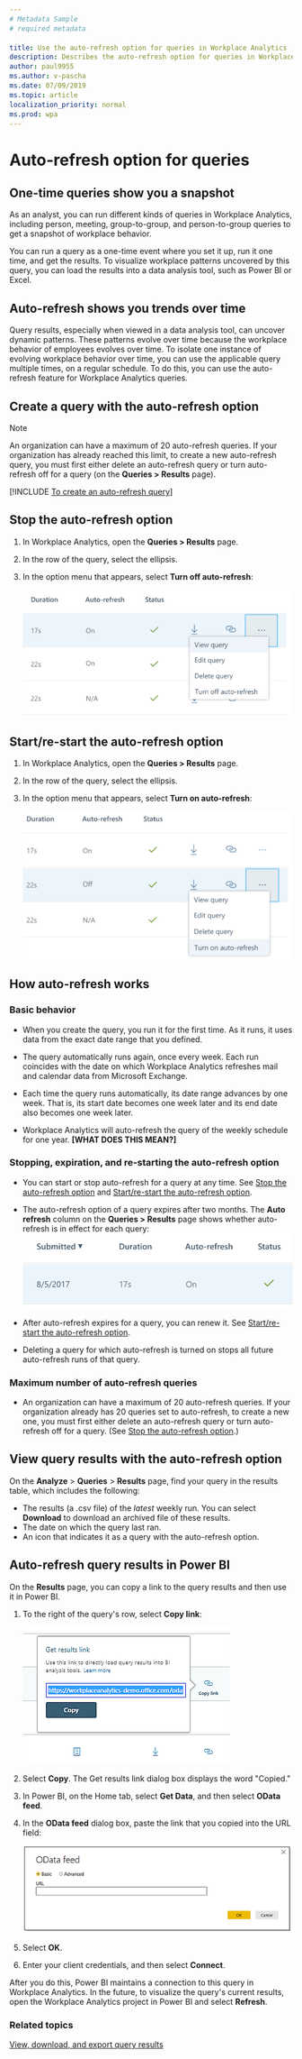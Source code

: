 ```yaml
---
# Metadata Sample
# required metadata

title: Use the auto-refresh option for queries in Workplace Analytics 
description: Describes the auto-refresh option for queries in Workplace Analytics.     
author: paul9955
ms.author: v-pascha
ms.date: 07/09/2019
ms.topic: article
localization_priority: normal 
ms.prod: wpa
---
```


# Auto-refresh option for queries

## One-time queries show you a snapshot

As an analyst, you can run different kinds of queries in Workplace Analytics, including person, meeting, group-to-group, and person-to-group queries to get a snapshot of workplace behavior.

You can run a query as a one-time event where you set it up, run it one time, and get the results. To visualize workplace patterns uncovered by this query, you can load the results into a data analysis tool, such as Power BI or Excel.

## Auto-refresh shows you trends over time

Query results, especially when viewed in a data analysis tool, can uncover dynamic patterns. These patterns evolve over time because the workplace behavior of employees evolves over time. To isolate one instance of evolving workplace behavior over time, you can use the applicable query multiple times, on a regular schedule. To do this, you can use the auto-refresh feature for Workplace Analytics queries.

## Create a query with the auto-refresh option

> [!Note] 
> An organization can have a maximum of 20 auto-refresh queries. If your organization has already reached this limit, to create a new auto-refresh query, you must first either delete an auto-refresh query or turn auto-refresh off for a query (on the **Queries > Results** page). 

[!INCLUDE [To create an auto-refresh query](../Includes/to-create-auto-refresh-query.md)]

## Stop the auto-refresh option

1. In Workplace Analytics, open the **Queries > Results** page.
2. In the row of the query, select the ellipsis.
3. In the option menu that appears, select **Turn off auto-refresh**: 

   ![Turn off auto-refresh](../Images/WpA/Tutorials/auto-refresh-options-on-75.png)

## Start/re-start the auto-refresh option

1. In Workplace Analytics, open the **Queries > Results** page.
2. In the row of the query, select the ellipsis.
3. In the option menu that appears, select **Turn on auto-refresh**: 

   ![Turn off auto-refresh](../Images/WpA/Tutorials/auto-refresh-options-off.png)

## How auto-refresh works

### Basic behavior

 * When you create the query, you run it for the first time. As it runs, it uses data from the exact date range that you defined.

 * The query automatically runs again, once every week. Each run coincides with the date on which Workplace Analytics refreshes mail and calendar data from Microsoft Exchange.

 * Each time the query runs automatically, its date range advances by one week. That is, its start date becomes one week later and its end date also becomes one week later.  

 * Workplace Analytics will auto-refresh the query of the weekly schedule for one year. **[WHAT DOES THIS MEAN?]**

### Stopping, expiration, and re-starting the auto-refresh option

 * You can start or stop auto-refresh for a query at any time. See [Stop the auto-refresh option](#stop-the-auto-refresh-option) and [Start/re-start the auto-refresh option](#startre-start-the-auto-refresh-option). 

 * The auto-refresh option of a query expires after two months. The **Auto refresh** column on the **Queries > Results** page shows whether auto-refresh is in effect for each query:
   ![Turn off auto-refresh status](../Images/WpA/Tutorials/auto-status.png)

 * After auto-refresh expires for a query, you can renew it. See [Start/re-start the auto-refresh option](#startre-start-the-auto-refresh-option).  

 * Deleting a query for which auto-refresh is turned on stops all future auto-refresh runs of that query. 

### Maximum number of auto-refresh queries

 * An organization can have a maximum of 20 auto-refresh queries. If your organization already has 20 queries set to auto-refresh, to create a new one, you must first either delete an auto-refresh query or turn auto-refresh off for a query. (See [Stop the auto-refresh option](#stop-the-auto-refresh-option).) 

## View query results with the auto-refresh option

On the **Analyze** > **Queries** > **Results** page, find your query in the results table, which includes the following:

* The results (a .csv file) of the _latest_ weekly run. You can select **Download** to download an archived file of these results.
* The date on which the query last ran.
* An icon that indicates it as a query with the auto-refresh option.

## Auto-refresh query results in Power BI

On the **Results** page, you can copy a link to the query results and then use it in Power BI.

1. To the right of the query's row, select **Copy link**:

   <img src="../Images/WpA/Tutorials/Get-results-link.png" alt="Copy a query's results link">

2. Select **Copy**. The Get results link dialog box displays the word "Copied."
3. In Power BI, on the Home tab, select **Get Data**, and then select **OData feed**.
4. In the **OData feed** dialog box, paste the link that you copied into the URL field:

   <img src="../Images/WpA/Tutorials/OData-feed.png" alt="OData feed in Power BI">

5. Select **OK**.
6. Enter your client credentials, and then select **Connect**.

After you do this, Power BI maintains a connection to this query in Workplace Analytics. In the future, to visualize the query's current results, open the Workplace Analytics project in Power BI and select **Refresh**.

### Related topics

[View, download, and export query results](../use/view-download-and-export-query-results.md)